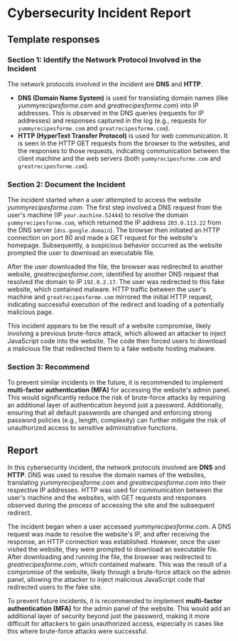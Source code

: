 # **Cybersecurity Incident Report**

## **Template responses**

### Section 1: Identify the Network Protocol Involved in the Incident

The network protocols involved in the incident are **DNS** and **HTTP**.

- **DNS (Domain Name System)** is used for translating domain names (like *yummyrecipesforme.com* and *greatrecipesforme.com*) into IP addresses. This is observed in the DNS queries (requests for IP addresses) and responses captured in the log (e.g., requests for `yummyrecipesforme.com` and `greatrecipesforme.com`).
- **HTTP (HyperText Transfer Protocol)** is used for web communication. It is seen in the HTTP GET requests from the browser to the websites, and the responses to those requests, indicating communication between the client machine and the web servers (both `yummyrecipesforme.com` and `greatrecipesforme.com`).

### Section 2: Document the Incident

The incident started when a user attempted to access the website *yummyrecipesforme.com*. The first step involved a DNS request from the user's machine (IP `your.machine.52444`) to resolve the domain `yummyrecipesforme.com`, which returned the IP address `203.0.113.22` from the DNS server (`dns.google.domain`). The browser then initiated an HTTP connection on port 80 and made a GET request for the website's homepage. Subsequently, a suspicious behavior occurred as the website prompted the user to download an executable file.

After the user downloaded the file, the browser was redirected to another website, *greatrecipesforme.com*, identified by another DNS request that resolved the domain to IP `192.0.2.17`. The user was redirected to this fake website, which contained malware. HTTP traffic between the user's machine and `greatrecipesforme.com` mirrored the initial HTTP request, indicating successful execution of the redirect and loading of a potentially malicious page.

This incident appears to be the result of a website compromise, likely involving a previous brute-force attack, which allowed an attacker to inject JavaScript code into the website. The code then forced users to download a malicious file that redirected them to a fake website hosting malware.

### Section 3: Recommend

To prevent similar incidents in the future, it is recommended to implement **multi-factor authentication (MFA)** for accessing the website's admin panel. This would significantly reduce the risk of brute-force attacks by requiring an additional layer of authentication beyond just a password. Additionally, ensuring that all default passwords are changed and enforcing strong password policies (e.g., length, complexity) can further mitigate the risk of unauthorized access to sensitive administrative functions.

## **Report**

In this cybersecurity incident, the network protocols involved are **DNS** and **HTTP**. DNS was used to resolve the domain names of the websites, translating *yummyrecipesforme.com* and *greatrecipesforme.com* into their respective IP addresses. HTTP was used for communication between the user's machine and the websites, with GET requests and responses observed during the process of accessing the site and the subsequent redirect.

The incident began when a user accessed *yummyrecipesforme.com*. A DNS request was made to resolve the website's IP, and after receiving the response, an HTTP connection was established. However, once the user visited the website, they were prompted to download an executable file. After downloading and running the file, the browser was redirected to *greatrecipesforme.com*, which contained malware. This was the result of a compromise of the website, likely through a brute-force attack on the admin panel, allowing the attacker to inject malicious JavaScript code that redirected users to the fake site.

To prevent future incidents, it is recommended to implement **multi-factor authentication (MFA)** for the admin panel of the website. This would add an additional layer of security beyond just the password, making it more difficult for attackers to gain unauthorized access, especially in cases like this where brute-force attacks were successful.
